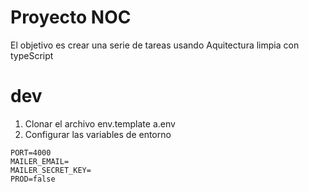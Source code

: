 # Proyecto NOC

El objetivo es crear una serie de tareas usando Aquitectura limpia con typeScript

# dev
1. Clonar el archivo env.template a.env
2. Configurar las variables de entorno
```
PORT=4000
MAILER_EMAIL=
MAILER_SECRET_KEY=
PROD=false
```